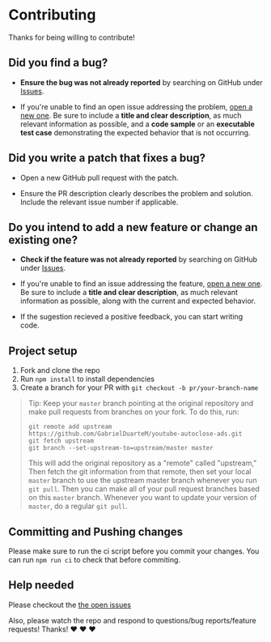 # Contributing

Thanks for being willing to contribute!

## Did you find a bug?

- **Ensure the bug was not already reported** by searching on GitHub under [Issues](https://github.com/GabrielDuarteM/youtube-autoclose-ads/issues).

- If you're unable to find an open issue addressing the problem, [open a new one](https://github.com/GabrielDuarteM/youtube-autoclose-ads/issues/new). Be sure to include a **title and clear description**, as much relevant information as possible, and a **code sample** or an **executable test case** demonstrating the expected behavior that is not occurring.

## Did you write a patch that fixes a bug?

- Open a new GitHub pull request with the patch.

- Ensure the PR description clearly describes the problem and solution. Include the relevant issue number if applicable.

## Do you intend to add a new feature or change an existing one?

- **Check if the feature was not already reported** by searching on GitHub under [Issues](https://github.com/GabrielDuarteM/youtube-autoclose-ads/issues).

- If you're unable to find an issue addressing the feature, [open a new one](https://github.com/GabrielDuarteM/youtube-autoclose-ads/issues/new). Be sure to include a **title and clear description**, as much relevant information as possible, along with the current and expected behavior.

- If the sugestion recieved a positive feedback, you can start writing code.

## Project setup

1. Fork and clone the repo
2. Run `npm install` to install dependencies
3. Create a branch for your PR with `git checkout -b pr/your-branch-name`

> Tip: Keep your `master` branch pointing at the original repository and make
> pull requests from branches on your fork. To do this, run:
>
> ```
> git remote add upstream https://github.com/GabrielDuarteM/youtube-autoclose-ads.git
> git fetch upstream
> git branch --set-upstream-to=upstream/master master
> ```
>
> This will add the original repository as a "remote" called "upstream,"
> Then fetch the git information from that remote, then set your local `master`
> branch to use the upstream master branch whenever you run `git pull`.
> Then you can make all of your pull request branches based on this `master`
> branch. Whenever you want to update your version of `master`, do a regular
> `git pull`.

## Committing and Pushing changes

Please make sure to run the ci script before you commit your changes. You can run
`npm run ci` to check that before commiting.

## Help needed

Please checkout the [the open issues][issues]

Also, please watch the repo and respond to questions/bug reports/feature
requests! Thanks! :heart: :heart: :heart:

[issues]: https://github.com/GabrielDuarteM/youtube-autoclose-ads/issues
